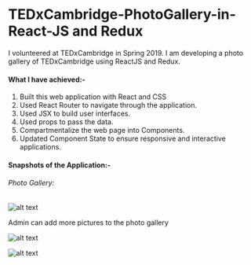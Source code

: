 # TEDxCambridge-PhotoGallery-in-React-JS and Redux
I volunteered at TEDxCambridge in Spring 2019. 
I am developing a photo gallery of TEDxCambridge using ReactJS and Redux.

#### What I have achieved:-
1. Built this web application with React and CSS 
2. Used React Router to navigate through the application.
3. Used JSX to build user interfaces.
4. Used props to pass the data.
5. Compartmentalize the web page into Components.
6. Updated Component State to ensure responsive and interactive applications.

#### Snapshots of the Application:-
 
###### Photo Gallery:
  
![alt text](https://github.com/snehalmundhe10/TEDxCambridge-PhotoGallery-in-React-JS-and-Redux/blob/master/photowall2/src/images/snap1.PNG "snap1")

Admin can add more pictures to the photo gallery

![alt text](https://github.com/snehalmundhe10/TEDxCambridge-PhotoGallery-in-React-JS-and-Redux/blob/master/photowall2/src/images/snap2.PNG "snap2")

![alt text](https://github.com/snehalmundhe10/TEDxCambridge-PhotoGallery-in-React-JS-and-Redux/blob/master/photowall2/src/images/snap4.PNG "snap4")


